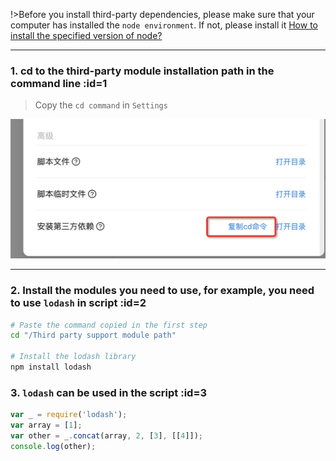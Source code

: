 !>Before you install third-party dependencies, please make sure that your computer has installed the `node environment`. If not, please install it [How to install the specified version of node?](en/question/how-to-install-node-version-specified.md)

---

### 1. cd to the third-party module installation path in the command line :id=1

> Copy the `cd command` in `Settings`

![Copy command](_media/how-to-add-support-modules/1.jpg ':size=500')

---

### 2. Install the modules you need to use, for example, you need to use `lodash` in script :id=2

```bash
# Paste the command copied in the first step
cd "/Third party support module path"

# Install the lodash library
npm install lodash

```

### 3. `lodash` can be used in the script :id=3

```javascript
var _ = require('lodash');
var array = [1];
var other = _.concat(array, 2, [3], [[4]]);
console.log(other);
```
